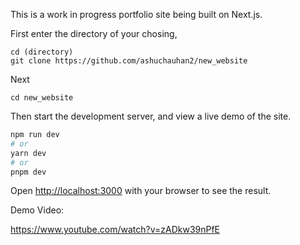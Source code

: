 This is a work in progress portfolio site being built on Next.js.

First enter the directory of your chosing,

````
cd (directory)
git clone https://github.com/ashuchauhan2/new_website
````

Next 

````
cd new_website
````

Then start the development server, and view a live demo of the site.

```bash
npm run dev
# or
yarn dev
# or
pnpm dev
```

Open [http://localhost:3000](http://localhost:3000) with your browser to see the result.

Demo Video:

https://www.youtube.com/watch?v=zADkw39nPfE
